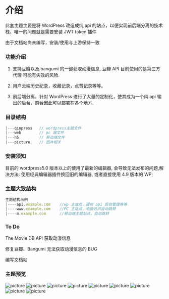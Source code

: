 # 介绍

此套主题主要是将 WordPress 改造成纯 api 的站点，以便实现前后端分离的技术栈，唯一的问题就是需要安装 JWT token 插件

由于文档站尚未编写，安装/使用与上游保持一致

### 功能介绍

1. 支持豆瓣以及 bangumi 的一键获取动漫信息, 豆瓣 API 目前使用的是第三方代理 可能有失效的风险.

2. 用户云端历史纪录，收藏记录，点赞记录等等。

3. 前后端分离，针对 WordPress 进行了大量的定制化，使其成为一个纯 api 输出的后台，前台因此可以部署在各个地方.

### 目录结构

```js
|---qinpress   // wordpress主题文件
|---web        // pc 端文件
|---h5         // 移动端文件
|---picture    // 图片相关
```

### 安装须知

目前的 wordpress5.0 版本以上的使用了最新的编辑器, 会导致无法发布的问题,解决方法: 使用经典编辑器插件换回旧的编辑器, 或者直接使用 4.9 版本的 WP;

### 主题大致结构

```js
主题结构示例
|----api.example.com    //wp 主站点，提供 api 后台管理等等
|----www.example.com    //PC 主站点，电脑访问自动跳转
|----m.example.com      //移动端主题站点，自动跳转
```
### To Do
The Movie DB API 获取动漫信息

修复豆瓣、Bangumi 无法获取动漫信息的 BUG

编写文档站

### 主题预览

![picture](https://raw.githubusercontent.com/Qinmei/qinpress/3.0/picture/18.PNG)
![picture](https://raw.githubusercontent.com/Qinmei/qinpress/3.0/picture/19.PNG)
![picture](https://raw.githubusercontent.com/Qinmei/qinpress/3.0/picture/20.PNG)
![picture](https://raw.githubusercontent.com/Qinmei/qinpress/3.0/picture/21.PNG)
![picture](https://raw.githubusercontent.com/Qinmei/qinpress/3.0/picture/22.PNG)
![picture](https://raw.githubusercontent.com/Qinmei/qinpress/3.0/picture/23.PNG)
![picture](https://raw.githubusercontent.com/Qinmei/qinpress/3.0/picture/24.PNG)
![picture](https://raw.githubusercontent.com/Qinmei/qinpress/3.0/picture/25.PNG)
![picture](https://raw.githubusercontent.com/Qinmei/qinpress/3.0/picture/26.PNG)
